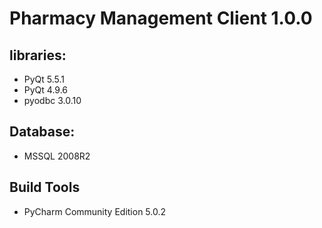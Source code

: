 # Pharmacy Management Client 1.0.0                                                                                            


## libraries:

* PyQt 5.5.1
* PyQt 4.9.6
* pyodbc 3.0.10

## Database:
* MSSQL 2008R2

## Build Tools
* PyCharm Community Edition 5.0.2
